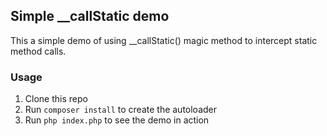 ## Simple __callStatic demo

This a simple demo of using __callStatic() magic method to intercept static method calls.

### Usage

1. Clone this repo
2. Run `composer install` to create the autoloader
3. Run `php index.php` to see the demo in action

